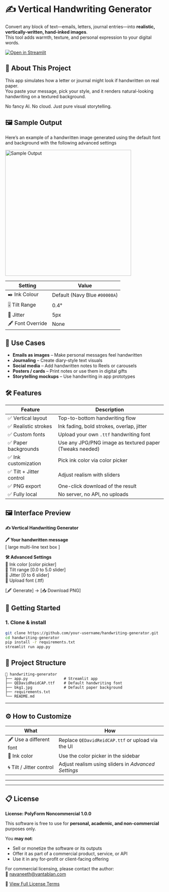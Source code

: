 # ✍️ Vertical Handwriting Generator

Convert any block of text—emails, letters, journal entries—into **realistic, vertically-written, hand-inked images**.  
This tool adds warmth, texture, and personal expression to your digital words.

[![Open in Streamlit](https://static.streamlit.io/badges/streamlit_badge_black_white.svg)](https://bookish-space-dollop-q7x7pg64gj6639pqj-8501.app.github.dev/)

## 💌 About This Project

This app simulates how a letter or journal might look if handwritten on real paper.  
You paste your message, pick your style, and it renders natural-looking handwriting on a textured background.

No fancy AI. No cloud. Just pure visual storytelling.

## 🖼️ Sample Output

Here’s an example of a handwritten image generated using the default font and background with the following advanced settings

<img src="assets/sample_output_extended.png" alt="Sample Output" width="400"/>

| Setting               | Value                     |
|-----------------------|---------------------------|
| ✒️ Ink Colour          | Default (Navy Blue `#00008A`) |
| 🎚️ Tilt Range         | 0.4°                      |
| 🔀 Jitter             | 5px                       |
| 🖋️ Font Override      | None                      |


## 🎯 Use Cases

- **Emails as images** – Make personal messages feel handwritten
- **Journaling** – Create diary-style text visuals
- **Social media** – Add handwritten notes to Reels or carousels
- **Posters / cards** – Print notes or use them in digital gifts
- **Storytelling mockups** – Use handwriting in app prototypes

## 🛠️ Features

| Feature                   | Description |
|--------------------------|-------------|
| ✅ Vertical layout        | Top-to-bottom handwriting flow |
| ✅ Realistic strokes      | Ink fading, bold strokes, overlap, jitter |
| ✅ Custom fonts           | Upload your own `.ttf` handwriting font |
| ✅ Paper backgrounds      | Use any JPG/PNG image as textured paper (Tweaks needed) |
| ✅ Ink customization      | Pick ink color via color picker |
| ✅ Tilt + Jitter control  | Adjust realism with sliders |
| ✅ PNG export             | One-click download of the result |
| ✅ Fully local            | No server, no API, no uploads |

## 🖼️ Interface Preview

**✍️ Vertical Handwriting Generator**

**🖊️ Your handwritten message**  
[ large multi-line text box ]

**🛠️ Advanced Settings**  
🎨 Ink color [color picker]  
🔄 Tilt range [0.0 to 5.0 slider]  
🔀 Jitter [0 to 6 slider]  
📁 Upload font (.ttf)   

[🖋️ Generate] → [📥 Download PNG]

## 🚀 Getting Started

### 1. Clone & install

```bash
git clone https://github.com/your-username/handwriting-generator.git
cd handwriting-generator
pip install -r requirements.txt
streamlit run app.py
```

## 📁 Project Structure

```
📁 handwriting-generator
├── app.py                # Streamlit app
├── QEDavidReidCAP.ttf    # Default handwriting font
├── bkg1.jpg              # Default paper background
├── requirements.txt
└── README.md
```

---

## ⚙️ How to Customize

| What                    | How                                                    |
|-------------------------|---------------------------------------------------------|
| 🖋️ Use a different font  | Replace `QEDavidReidCAP.ttf` or upload via the UI       |
| 🎨 Ink color             | Use the color picker in the sidebar                     |
| 🌀 Tilt / Jitter control | Adjust realism using sliders in *Advanced Settings*     |

---

---

## 📋 License

**License: PolyForm Noncommercial 1.0.0**

This software is free to use for **personal, academic, and non-commercial** purposes only.

You **may not**:
- Sell or monetize the software or its outputs  
- Offer it as part of a commercial product, service, or API  
- Use it in any for-profit or client-facing offering  

For commercial licensing, please contact the author:  
📧 [navaneeth@vantablan.com](mailto:navaneeth@vantablan.com)

🔗 [View Full License Terms](https://polyformproject.org/licenses/noncommercial/1.0.0)


